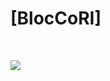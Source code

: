 # [BlocCoRI]

<p>&nbsp;</p>

[<img src="https://icists.cafe24.com/index.png" /> ](https://naco0406.github.io/bloccori/)

<p>&nbsp;</p>

